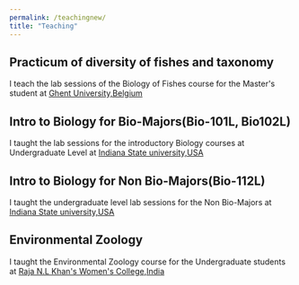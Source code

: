 ```yaml
---
permalink: /teachingnew/
title: "Teaching"
---
```



## Practicum of diversity of fishes and taxonomy 

I teach the lab sessions of the Biology of Fishes course for the Master's student at [Ghent University,Belgium](https://www.ugent.be/en)


## Intro to Biology for Bio-Majors(Bio-101L, Bio102L) 

I taught the lab sessions for the introductory Biology courses at Undergraduate Level at [Indiana State university,USA](https://www.indstate.edu/)

## Intro to Biology for Non Bio-Majors(Bio-112L)

I taught the undergraduate level lab sessions for the Non Bio-Majors at [Indiana State university,USA](https://www.indstate.edu/)

## Environmental Zoology

I taught the Environmental Zoology course for the Undergraduate students at [Raja N.L Khan's Women's College,India](https://rnlkwc.ac.in/)

